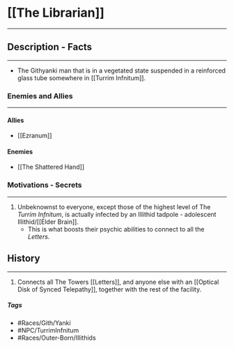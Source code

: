 # [[The Librarian]] 
---
## Description - Facts
---
- The Githyanki man that is in a vegetated state suspended in a reinforced glass tube somewhere in [[Turrim Infnitum]]. 

### Enemies and Allies
---
#### Allies
- [[Ezranum]]
#### Enemies
- [[The Shattered Hand]]

### Motivations - Secrets
---
1. Unbeknownst to everyone, except those of the highest level of The *Turrim Infnitum*, is actually infected by an Illithid tadpole - adolescent Illithid/[[Elder Brain]].
	- This is what boosts their psychic abilities to connect to all the *Letters*. 

## History
---
1. Connects all The Towers [[Letters]], and anyone else with an [[Optical Disk of Synced Telepathy]], together with the rest of the facility.

##### Tags
- #Races/Gith/Yanki
- #NPC/TurrimInfnitum
- #Races/Outer-Born/Illithids 